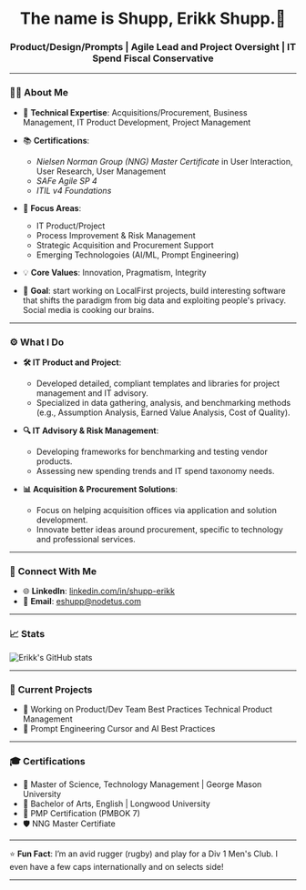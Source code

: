 <h1 align="center">The name is Shupp, Erikk Shupp.👋</h1>
<h3 align="center">Product/Design/Prompts | Agile Lead and Project Oversight | IT Spend Fiscal Conservative</h3>

---

### 👨‍💻 **About Me**
- 🎯 **Technical Expertise**: Acquisitions/Procurement, Business Management, IT Product Development, Project Management
- 📚 **Certifications**:
  - *Nielsen Norman Group (NNG) Master Certificate* in User Interaction, User Research, User Management
  - *SAFe Agile SP 4*
  - *ITIL v4 Foundations*  
- 📝 **Focus Areas**:  
   - IT Product/Project
   - Process Improvement & Risk Management  
   - Strategic Acquisition and Procurement Support  
   - Emerging Technologoies (AI/ML, Prompt Engineering)

- 💡 **Core Values**: Innovation, Pragmatism, Integrity  
- 🎯 **Goal**: start working on LocalFirst projects, build interesting software that shifts the paradigm from big data and exploiting people's privacy. Social media is cooking our brains.

---

### ⚙️ **What I Do**
- **🛠️ IT Product and Project**:  
   - Developed detailed, compliant templates and libraries for project management and IT advisory.  
   - Specialized in data gathering, analysis, and benchmarking methods (e.g., Assumption Analysis, Earned Value Analysis, Cost of Quality).  

- **🔍 IT Advisory & Risk Management**:  
   - Developing frameworks for benchmarking and testing vendor products.
   - Assessing new spending trends and IT spend taxonomy needs.

- **📊 Acquisition & Procurement Solutions**:  
   - Focus on helping acquisition offices via application and solution development.
   - Innovate better ideas around procurement, specific to technology and professional services.

---

### 🔗 **Connect With Me**
- 🌐 **LinkedIn**: [linkedin.com/in/shupp-erikk](https://www.linkedin.com/in/shupp-erikk/)  
- 📧 **Email**: eshupp@nodetus.com

---

### 📈 **Stats**
![Erikk's GitHub stats](https://github-readme-stats.vercel.app/api?username=shuppel&show_icons=true&theme=radical)

---

### 🚀 **Current Projects**
- 🔹 Working on Product/Dev Team Best Practices Technical Product Management
- 🔹 Prompt Engineering Cursor and AI Best Practices

---

### 🎓 **Certifications**
- 📜 Master of Science, Technology Management | George Mason University
- 📜 Bachelor of Arts, English | Longwood University
- 📜 PMP Certification (PMBOK 7)  
- 🛡 NNG Master Certifiate

---

⭐ **Fun Fact**: I’m an avid rugger (rugby) and play for a Div 1 Men's Club. I even have a few caps internationally and on selects side!

---

